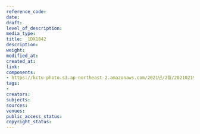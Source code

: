 ```yaml
---
reference_code: 
date: 
draft: 
level_of_description: 
media_type: 
title: _1DX1842
description: 
weight: 
modified_at: 
created_at: 
link: 
components:
- https://kctu-photo.s3.ap-northeast-2.amazonaws.com/2021년/2월/20210219_백기완+선생+발인.영결식.하관/송승현/_1DX1842.jpg
tags:
- 
creators: 
subjects: 
sources: 
venues: 
public_access_status: 
copyright_status: 
---
```

